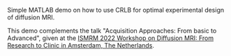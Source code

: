 Simple MATLAB demo on how to use CRLB for optimal experimental design of diffusion MRI.

This demo complements the talk "Acquisition Approaches: From basic to Advanced", given at the [ISMRM 2022 Workshop on Diffusion MRI: From Research to Clinic in Amsterdam, The Netherlands](https://www.ismrm.org/workshops/2022/Diffusion/#inline-program).
